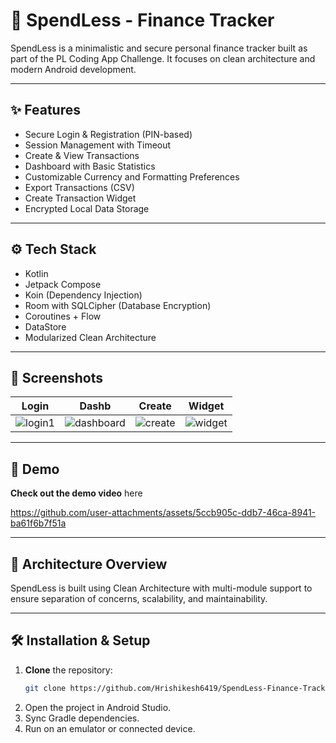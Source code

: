 # 💸 SpendLess - Finance Tracker

SpendLess is a minimalistic and secure personal finance tracker built as part of the PL Coding App Challenge. It focuses on clean architecture and modern Android development.

---

## ✨ Features

- Secure Login & Registration (PIN-based)
- Session Management with Timeout
- Create & View Transactions
- Dashboard with Basic Statistics
- Customizable Currency and Formatting Preferences
- Export Transactions (CSV)
- Create Transaction Widget
- Encrypted Local Data Storage

---

## ⚙️ Tech Stack

- Kotlin
- Jetpack Compose
- Koin (Dependency Injection)
- Room with SQLCipher (Database Encryption)
- Coroutines + Flow
- DataStore
- Modularized Clean Architecture
---

## 📱 Screenshots

| Login | Dashb | Create | Widget |
| ------|-----------|--------|--------|
| ![login1](https://github.com/user-attachments/assets/52230b59-b736-41e7-9c80-dee79533f56a) | ![dashboard](https://github.com/user-attachments/assets/6dc1734f-5998-45a5-8981-0a123c8e3c3b)| ![create](https://github.com/user-attachments/assets/8a6f5537-f23a-4096-8fcd-ae46378df515)| ![widget](https://github.com/user-attachments/assets/bdadb286-0349-4272-95af-0885fac79ce7) |



---

## 🚀 Demo
**Check out the demo video** here

https://github.com/user-attachments/assets/5ccb905c-ddb7-46ca-8941-ba61f6b7f51a

---

## 🧩 Architecture Overview
SpendLess is built using Clean Architecture with multi-module support to ensure separation of concerns, scalability, and maintainability.

---

## 🛠 Installation & Setup

1. **Clone** the repository:
   ```bash
   git clone https://github.com/Hrishikesh6419/SpendLess-Finance-Tracker.git
   ```
3. Open the project in Android Studio.
4. Sync Gradle dependencies.
5. Run on an emulator or connected device.

